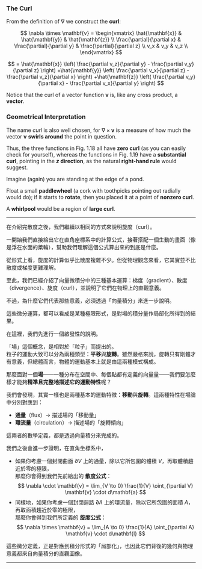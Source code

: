 
### The Curl

From the definition of $\nabla$ we construct the **curl**:

$$
\nabla \times \mathbf{v} =
\begin{vmatrix}
\hat{\mathbf{x}} & \hat{\mathbf{y}} & \hat{\mathbf{z}} \\
\frac{\partial}{\partial x} & \frac{\partial}{\partial y} & \frac{\partial}{\partial z} \\
v_x & v_y & v_z \\
\end{vmatrix}
$$

$$
= \hat{\mathbf{x}} \left( \frac{\partial v_z}{\partial y} - \frac{\partial v_y}{\partial z} \right)
+\hat{\mathbf{y}} \left( \frac{\partial v_x}{\partial z} - \frac{\partial v_z}{\partial x} \right)
+\hat{\mathbf{z}} \left( \frac{\partial v_y}{\partial x} - \frac{\partial v_x}{\partial y} \right)
$$

Notice that the curl of a vector function $\mathbf{v}$ is, like any cross product, a **vector**.

### Geometrical Interpretation

The name *curl* is also well chosen, for $\nabla \times \mathbf{v}$ is a measure of how much the vector $\mathbf{v}$ **swirls around** the point in question.

Thus, the three functions in Fig. 1.18 all have **zero curl** (as you can easily check for yourself), whereas the functions in Fig. 1.19 have a **substantial curl**, pointing in the **$z$ direction**, as the natural **right-hand rule** would suggest.

Imagine (again) you are standing at the edge of a pond. 

Float a small **paddlewheel** (a cork with toothpicks pointing out radially would do); if it starts to **rotate**, then you placed it at a point of **nonzero curl**. 

A **whirlpool** would be a region of **large curl**.

---

在介紹完散度之後，我們繼續以相同的方式來說明旋度（curl）。

一開始我們直接給出它在直角座標系中的計算公式，接著搭配一個生動的畫面（像是浮在水面的槳輪），幫助我們理解這個公式算出來的到底是什麼。

從形式上看，旋度的計算似乎比散度複雜不少。但從物理觀念來看，它其實並不比散度或梯度更難理解。

至此，我們已經介紹了向量微積分中的三種基本運算：梯度（gradient）、散度（divergence）、旋度（curl），並說明了它們在物理上的直觀意義。

不過，為什麼它們代表那些意義，必須透過「向量積分」來進一步說明。

這些微分運算，都可以看成是某種極限形式，是對場的積分量作局部化所得到的結果。

在這裡，我們先進行一個啟發性的說明。

「場」這個概念，是相對於「粒子」而提出的。  
粒子的運動大致可以分為兩種類型：**平移**與**旋轉**。雖然嚴格來說，旋轉只有剛體才有意義，但總體而言，物體的運動基本上就是由這兩種模式構成。

那麼面對一個**場**——一種分布在空間中、每個點都有定義的向量量——我們要怎麼樣才能夠**精準且完整地描述它的運動特性**呢？

我們會發現，其實一樣也是兩種基本的運動特徵：**移動**與**旋轉**。這兩種特性在場論中分別對應到：
- **通量**（flux）→ 描述場的「移動量」
- **環流量**（circulation）→ 描述場的「旋轉傾向」

這兩者的數學定義，都是透過向量積分來完成的。

我們之後會進一步證明，在直角坐標系中，  
- 如果你考慮一個封閉曲面 $\partial V$ 上的通量，除以它所包圍的體積 $V$，再取體積趨近於零的極限，  
  那麼你會得到我們先前給出的 **散度公式**：
  $$
  \nabla \cdot \mathbf{v} = \lim_{V \to 0} \frac{1}{V} \oint_{\partial V} \mathbf{v} \cdot d\mathbf{a}
  $$
- 同樣地，如果你考慮一個封閉迴路 $\partial A$ 上的環流量，除以它所包圍的面積 $A$，再取面積趨近於零的極限，  
  那麼你會得到我們所定義的 **旋度公式**：
  $$
  \nabla \times \mathbf{v} = \lim_{A \to 0} \frac{1}{A} \oint_{\partial A} \mathbf{v} \cdot d\mathbf{l}
  $$

這些微分定義，正是對應到積分形式的「局部化」，也因此它們背後的幾何與物理意義都來自向量積分的直觀圖像。

---


